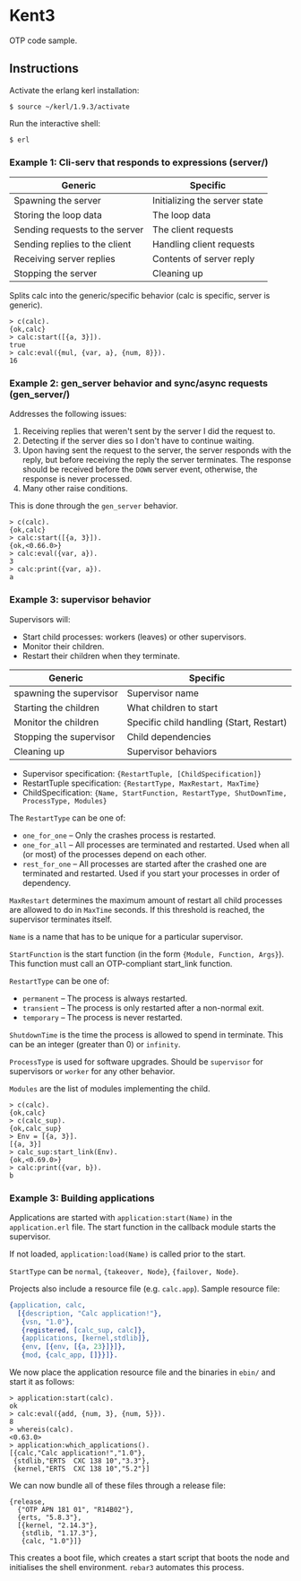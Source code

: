 # Kent3

OTP code sample.

## Instructions

Activate the erlang kerl installation:

```
$ source ~/kerl/1.9.3/activate
```

Run the interactive shell:
```
$ erl
```

### Example 1: Cli-serv that responds to expressions (server/)

Generic | Specific
------- | --------
Spawning the server | Initializing the server state
Storing the loop data | The loop data
Sending requests to the server | The client requests
Sending replies to the client | Handling client requests
Receiving server replies | Contents of server reply
Stopping the server | Cleaning up

Splits calc into the generic/specific behavior (calc is specific, server is
generic).

```
> c(calc).
{ok,calc}
> calc:start([{a, 3}]).
true
> calc:eval({mul, {var, a}, {num, 8}}).
16
```

### Example 2: gen_server behavior and sync/async requests (gen_server/)

Addresses the following issues:

1. Receiving replies that weren't sent by the server I did the request to.
2. Detecting if the server dies so I don't have to continue waiting.
3. Upon having sent the request to the server, the server responds with the
   reply, but before receiving the reply the server terminates. The response
   should be received before the `DOWN` server event, otherwise, the response is
   never processed.
4. Many other raise conditions.

This is done through the `gen_server` behavior.

```
> c(calc).
{ok,calc}
> calc:start([{a, 3}]).
{ok,<0.66.0>}
> calc:eval({var, a}).
3
> calc:print({var, a}).
a
```

### Example 3: supervisor behavior

Supervisors will:
* Start child processes: workers (leaves) or other supervisors.
* Monitor their children.
* Restart their children when they terminate.

Generic | Specific
------- | --------
spawning the supervisor | Supervisor name
Starting the children | What children to start
Monitor the children | Specific child handling (Start, Restart)
Stopping the supervisor | Child dependencies
Cleaning up | Supervisor behaviors

* Supervisor specification: `{RestartTuple, [ChildSpecification]}`
* RestartTuple specification: `{RestartType, MaxRestart, MaxTime}`
* ChildSpecification:
  `{Name, StartFunction, RestartType, ShutDownTime, ProcessType, Modules}`

The `RestartType` can be one of:
* `one_for_one` – Only the crashes process is restarted.
* `one_for_all` – All processes are terminated and restarted. Used when all (or
  most) of the processes depend on each other.
* `rest_for_one` – All processes are started after the crashed one are
  terminated and restarted. Used if you start your processes in order of
  dependency.

`MaxRestart` determines the maximum amount of restart all child processes are
allowed to do in `MaxTime` seconds. If this threshold is reached, the supervisor
terminates itself.

`Name` is a name that has to be unique for a particular supervisor.

`StartFunction` is the start function (in the form `{Module, Function, Args}`).
This function must call an OTP-compliant start_link function.

`RestartType` can be one of:
* `permanent` – The process is always restarted.
* `transient` – The process is only restarted after a non-normal exit.
* `temporary` – The process is never restarted.

`ShutdownTime` is the time the process is allowed to spend in terminate. This
can be an integer (greater than 0) or `infinity`.

`ProcessType` is used for software upgrades. Should be `supervisor` for
supervisors or `worker` for any other behavior.

`Modules` are the list of modules implementing the child.

```
> c(calc).
{ok,calc}
> c(calc_sup).
{ok,calc_sup}
> Env = [{a, 3}].
[{a, 3}]
> calc_sup:start_link(Env).
{ok,<0.69.0>}
> calc:print({var, b}).
b
```

### Example 3: Building applications

Applications are started with `application:start(Name)` in the `application.erl`
file. The start function in the callback module starts the supervisor.

If not loaded, `application:load(Name)` is called prior to the start.

`StartType` can be `normal`, `{takeover, Node}`, `{failover, Node}`.

Projects also include a resource file (e.g. `calc.app`). Sample resource file:
```erlang
{application, calc,
  [{description, "Calc application!"},
   {vsn, "1.0"},
   {registered, [calc_sup, calc]},
   {applications, [kernel,stdlib]},
   {env, [{env, [{a, 23}]}]},
   {mod, {calc_app, []}}]}.
```

We now place the application resource file and the binaries in `ebin/` and start
it as follows:
```
> application:start(calc).
ok
> calc:eval({add, {num, 3}, {num, 5}}).
8
> whereis(calc).
<0.63.0>
> application:which_applications().
[{calc,"Calc application!","1.0"},
 {stdlib,"ERTS  CXC 138 10","3.3"},
 {kernel,"ERTS  CXC 138 10","5.2"}]
```

We can now bundle all of these files through a release file:
```
{release,
  {"OTP APN 181 01", "R14B02"},
  {erts, "5.8.3"},
  [{kernel, "2.14.3"},
   {stdlib, "1.17.3"},
   {calc, "1.0"}]}
```

This creates a boot file, which creates a start script that boots the node and
initialises the shell environment. `rebar3` automates this process.
